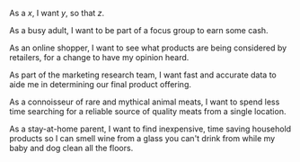 As a _x_, I want _y_, so that _z_.

As a busy adult, I want to be part of a focus group to earn 
some cash.

As an online shopper, I want to see what products are being
considered by retailers, for a change to have my opinion heard.

As part of the marketing research team, I want fast and
accurate data to aide me in determining our final product 
offering.

As a connoisseur of rare and mythical animal meats, I want to 
spend less time searching for a reliable source of quality 
meats from a single location.

As a stay-at-home parent, I want to find inexpensive, time 
saving household products so I can smell wine from a glass you 
can't drink from while my baby and dog clean all the floors. 

